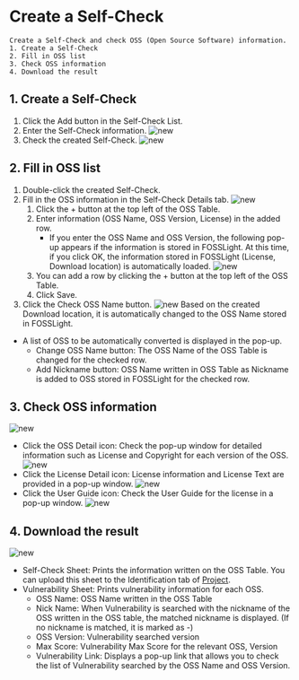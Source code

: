 # Create a Self-Check
```note
Create a Self-Check and check OSS (Open Source Software) information.
1. Create a Self-Check
2. Fill in OSS list
3. Check OSS information
4. Download the result
```

## 1. Create a Self-Check
1. Click the Add button in the Self-Check List.
2. Enter the Self-Check information.
    ![new](images/2_self_new.png)
3. Check the created Self-Check.
    ![new](images/2_self_new_list.png)

## 2. Fill in OSS list
1. Double-click the created Self-Check.
2. Fill in the OSS information in the Self-Check Details tab.
    ![new](images/2_self_add.png)
    1. Click the + button at the top left of the OSS Table.
    2. Enter information (OSS Name, OSS Version, License) in the added row.
        - If you enter the OSS Name and OSS Version, the following pop-up appears if the information is stored in FOSSLight. At this time, if you click OK, the information stored in FOSSLight (License, Download location) is automatically loaded.
        ![new](images/2_self_auto.png)
    3. You can add a row by clicking the + button at the top left of the OSS Table.
    4. Click Save.
3. Click the Check OSS Name button.
![new](images/2_self_check_ossname.png)
Based on the created Download location, it is automatically changed to the OSS Name stored in FOSSLight.
- A list of OSS to be automatically converted is displayed in the pop-up.
    - Change OSS Name button: The OSS Name of the OSS Table is changed for the checked row.
    - Add Nickname button: OSS Name written in OSS Table as Nickname is added to OSS stored in FOSSLight for the checked row.

## 3. Check OSS information
![new](images/2_self_save.png)
- Click the OSS Detail icon: Check the pop-up window for detailed information such as License and Copyright for each version of the OSS.
    ![new](images/2_self_oss.png)
- Click the License Detail icon: License information and License Text are provided in a pop-up window.
    ![new](images/2_self_lic.png)
- Click the User Guide icon: Check the User Guide for the license in a pop-up window.
    ![new](images/2_self_lic2.png)

## 4. Download the result
![new](images/2_self_export.png)
- Self-Check Sheet: Prints the information written on the OSS Table. You can upload this sheet to the Identification tab of [Project](../started/2_try/4_project.md).
- Vulnerability Sheet: Prints vulnerability information for each OSS.
    - OSS Name: OSS Name written in the OSS Table
    - Nick Name: When Vulnerability is searched with the nickname of the OSS written in the OSS table, the matched nickname is displayed. (If no nickname is matched, it is marked as -)
    - OSS Version: Vulnerability searched version
    - Max Score: Vulnerability Max Score for the relevant OSS, Version
    - Vulnerability Link: Displays a pop-up link that allows you to check the list of Vulnerability searched by the OSS Name and OSS Version.
